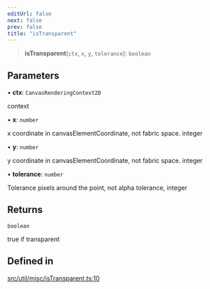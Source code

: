 ```yaml
---
editUrl: false
next: false
prev: false
title: "isTransparent"
---
```


> **isTransparent**(`ctx`, `x`, `y`, `tolerance`): `boolean`

## Parameters

• **ctx**: `CanvasRenderingContext2D`

context

• **x**: `number`

x coordinate in canvasElementCoordinate, not fabric space. integer

• **y**: `number`

y coordinate in canvasElementCoordinate, not fabric space. integer

• **tolerance**: `number`

Tolerance pixels around the point, not alpha tolerance, integer

## Returns

`boolean`

true if transparent

## Defined in

[src/util/misc/isTransparent.ts:10](https://github.com/fabricjs/fabric.js/blob/5c1240d8b4662e45868dd33f385f941de21c8e9c/src/util/misc/isTransparent.ts#L10)
